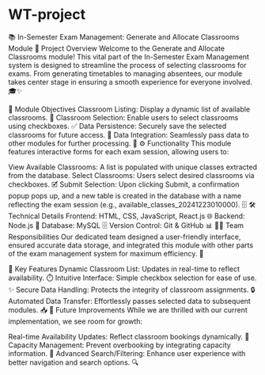 # WT-project

📚 In-Semester Exam Management: Generate and Allocate Classrooms Module
🌟 Project Overview
Welcome to the Generate and Allocate Classrooms module! This vital part of the In-Semester Exam Management system is designed to streamline the process of selecting classrooms for exams. From generating timetables to managing absentees, our module takes center stage in ensuring a smooth experience for everyone involved. 🎓✨

🎯 Module Objectives
Classroom Listing: Display a dynamic list of available classrooms. 🏫
Classroom Selection: Enable users to select classrooms using checkboxes. ✅
Data Persistence: Securely save the selected classrooms for future access. 💾
Data Integration: Seamlessly pass data to other modules for further processing. 🔄
⚙️ Functionality
This module features interactive forms for each exam session, allowing users to:

View Available Classrooms: A list is populated with unique classes extracted from the database.
Select Classrooms: Users select desired classrooms via checkboxes. 🗹
Submit Selection: Upon clicking Submit, a confirmation popup pops up, and a new table is created in the database with a name reflecting the exam session (e.g., available_classes_20241223010000). 🗄️
🛠️ Technical Details
Frontend: HTML, CSS, JavaScript, React.js 🌐
Backend: Node.js 🚀
Database: MySQL 🗄️
Version Control: Git & GitHub 📊
👩‍💻 Team Responsibilities
Our dedicated team designed a user-friendly interface, ensured accurate data storage, and integrated this module with other parts of the exam management system for maximum efficiency. 🤝

🌟 Key Features
Dynamic Classroom List: Updates in real-time to reflect availability. ⏱️
Intuitive Interface: Simple checkbox selection for ease of use. ✨
Secure Data Handling: Protects the integrity of classroom assignments. 🔒
Automated Data Transfer: Effortlessly passes selected data to subsequent modules. 📥
🚀 Future Improvements
While we are thrilled with our current implementation, we see room for growth:

Real-time Availability Updates: Reflect classroom bookings dynamically. 🔄
Capacity Management: Prevent overbooking by integrating capacity information. 📏
Advanced Search/Filtering: Enhance user experience with better navigation and search options. 🔍

